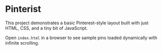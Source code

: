 # Pinterist

This project demonstrates a basic Pinterest-style layout built with just HTML, CSS, and a tiny bit of JavaScript.

Open `index.html` in a browser to see sample pins loaded dynamically with infinite scrolling.

